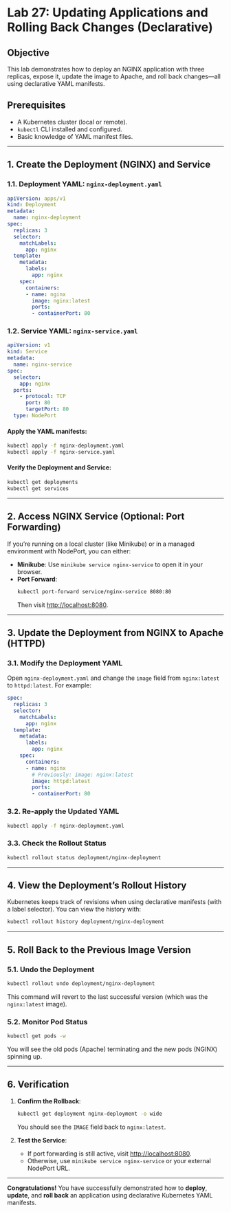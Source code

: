 # Lab 27: Updating Applications and Rolling Back Changes (Declarative)

## Objective
This lab demonstrates how to deploy an NGINX application with three replicas, expose it, update the image to Apache, and roll back changes—all using declarative YAML manifests.

## Prerequisites
- A Kubernetes cluster (local or remote).
- `kubectl` CLI installed and configured.
- Basic knowledge of YAML manifest files.

---

## 1. Create the Deployment (NGINX) and Service

### 1.1. **Deployment YAML**: `nginx-deployment.yaml`
```yaml
apiVersion: apps/v1
kind: Deployment
metadata:
  name: nginx-deployment
spec:
  replicas: 3
  selector:
    matchLabels:
      app: nginx
  template:
    metadata:
      labels:
        app: nginx
    spec:
      containers:
      - name: nginx
        image: nginx:latest
        ports:
        - containerPort: 80
```

### 1.2. **Service YAML**: `nginx-service.yaml`
```yaml
apiVersion: v1
kind: Service
metadata:
  name: nginx-service
spec:
  selector:
    app: nginx
  ports:
    - protocol: TCP
      port: 80
      targetPort: 80
  type: NodePort
```

#### Apply the YAML manifests:
```bash
kubectl apply -f nginx-deployment.yaml
kubectl apply -f nginx-service.yaml
```

#### Verify the Deployment and Service:
```bash
kubectl get deployments
kubectl get services
```

---

## 2. Access NGINX Service (Optional: Port Forwarding)
If you’re running on a local cluster (like Minikube) or in a managed environment with NodePort, you can either:

- **Minikube**: Use `minikube service nginx-service` to open it in your browser.
- **Port Forward**:
  ```bash
  kubectl port-forward service/nginx-service 8080:80
  ```
  Then visit [http://localhost:8080](http://localhost:8080).

---

## 3. Update the Deployment from NGINX to Apache (HTTPD)

### 3.1. Modify the Deployment YAML
Open `nginx-deployment.yaml` and change the `image` field from `nginx:latest` to `httpd:latest`.
For example:
```yaml
spec:
  replicas: 3
  selector:
    matchLabels:
      app: nginx
  template:
    metadata:
      labels:
        app: nginx
    spec:
      containers:
      - name: nginx
        # Previously: image: nginx:latest
        image: httpd:latest
        ports:
        - containerPort: 80
```

### 3.2. Re-apply the Updated YAML
```bash
kubectl apply -f nginx-deployment.yaml
```

### 3.3. Check the Rollout Status
```bash
kubectl rollout status deployment/nginx-deployment
```

---

## 4. View the Deployment’s Rollout History
Kubernetes keeps track of revisions when using declarative manifests (with a label selector). You can view the history with:
```bash
kubectl rollout history deployment/nginx-deployment
```

---

## 5. Roll Back to the Previous Image Version

### 5.1. Undo the Deployment
```bash
kubectl rollout undo deployment/nginx-deployment
```
This command will revert to the last successful version (which was the `nginx:latest` image).

### 5.2. Monitor Pod Status
```bash
kubectl get pods -w
```
You will see the old pods (Apache) terminating and the new pods (NGINX) spinning up.

---

## 6. Verification
1. **Confirm the Rollback**:
   ```bash
   kubectl get deployment nginx-deployment -o wide
   ```
   You should see the `IMAGE` field back to `nginx:latest`.

2. **Test the Service**:
   - If port forwarding is still active, visit [http://localhost:8080](http://localhost:8080).
   - Otherwise, use `minikube service nginx-service` or your external NodePort URL.

---

**Congratulations!** You have successfully demonstrated how to **deploy**, **update**, and **roll back** an application using declarative Kubernetes YAML manifests.


